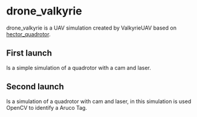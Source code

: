 # drone_valkyrie
drone_valkyrie is a UAV simulation created by ValkyrieUAV based on [hector_quadrotor](https://github.com/LeonFS-code/hector_quadrotor).

## First launch
Is a simple simulation of a quadrotor with a cam and laser.

## Second launch
Is a simulation of a quadrotor with cam and laser, in this simulation is used OpenCV to identify a Aruco Tag.